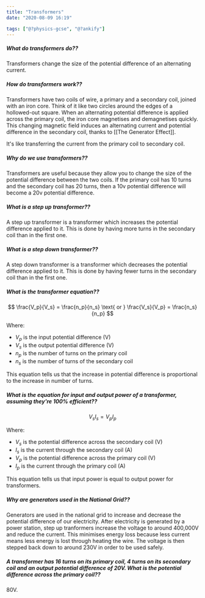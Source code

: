```yaml
---
title: "Transformers"
date: "2020-08-09 16:19"

tags: ["@?physics-gcse", "@?ankify"]
---
```


##### What do transformers do??
Transformers change the size of the potential difference of an alternating current.

##### How do transformers work??
Transformers have two coils of wire, a primary and a secondary coil, joined with an iron core. Think of it like two circles around the edges of a hollowed-out square. When an alternating potential difference is applied across the primary coil, the iron core magnetises and demagnetises quickly. This changing magnetic field induces an alternating current and potential difference in the secondary coil, thanks to [[The Generator Effect]].

It's like transferring the current from the primary coil to secondary coil.

##### Why do we use transformers??
Transformers are useful because they allow you to change the size of the potential difference between the two coils. If the primary coil has 10 turns and the secondary coil has 20 turns, then a 10v potential difference will become a 20v potential difference.

##### What is a step up transformer??
A step up transformer is a transformer which increases the potential difference applied to it. This is done by having more turns in the secondary coil than in the first one.

##### What is a step down transformer??
A step down transformer is a transformer which decreases the potential difference applied to it. This is done by having fewer turns in the secondary coil than in the first one.

##### What is the transformer equation??
$$
\frac{V_p}{V_s} = \frac{n_p}{n_s}
\text{  or  }
\frac{V_s}{V_p} = \frac{n_s}{n_p}
$$

Where:

* $V_p$ is the input potential difference (V)
* $V_s$ is the output potential difference (V)
* $n_p$ is the number of turns on the primary coil
* $n_s$ is the number of turns of the secondary coil

This equation tells us that the increase in potential difference is proportional to the increase in number of turns.

##### What is the equation for input and output power of a transformer, assuming they're 100% efficient??
$$
V_s I_s = V_p I_p
$$

Where:

* $V_s$ is the potential difference across the secondary coil (V)
* $I_s$ is the current through the secondary coil (A)
* $V_p$ is the potential difference across the primary coil (V)
* $I_p$ is the current through the primary coil (A)

This equation tells us that input power is equal to output power for transformers.

##### Why are generators used in the National Grid??
Generators are used in the national grid to increase and decrease the potential difference of our electricity. After electricity is generated by a power station, step up tranformers increase the voltage to around 400,000V and reduce the current. This minimises energy loss because less current means less energy is lost through heating the wire. The voltage is then stepped back down to around 230V in order to be used safely.

##### A transformer has 16 turns on its primary coil, 4 turns on its secondary coil and an output potential difference of 20V. What is the potential difference across the primary coil??
80V.
